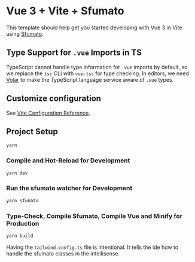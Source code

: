 # Vue 3 + Vite + Sfumato

This template should help get you started developing with Vue 3 in Vite using [Sfumato](https://github.com/argentini/Argentini.Sfumato).

## Type Support for `.vue` Imports in TS

TypeScript cannot handle type information for `.vue` imports by default, so we replace the `tsc` CLI with `vue-tsc` for type checking. In editors, we need [Volar](https://marketplace.visualstudio.com/items?itemName=Vue.volar) to make the TypeScript language service aware of `.vue` types.

## Customize configuration

See [Vite Configuration Reference](https://vitejs.dev/config/).

## Project Setup

```sh
yarn
```

### Compile and Hot-Reload for Development

```sh
yarn dev
```

### Run the sfumato watcher for Development
```sh
yarn sfumato
```


### Type-Check, Compile Sfumato, Compile Vue and Minify for Production
```sh
yarn build
```

Having the `tailwind.config.ts` file is intentional. It tells the ide how to handle the sfumato classes in the intellisense.